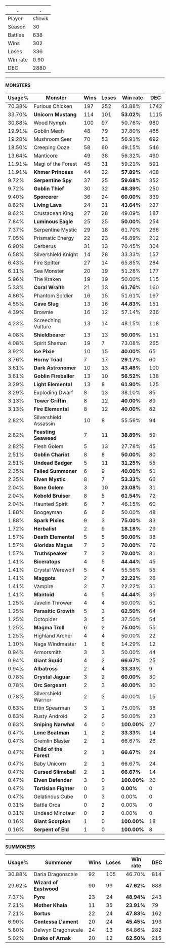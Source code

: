 .|.
|-|-
Player|sflovik
Season|30
Battles|638
Wins|302
Loses|336
Win rate|0.90
DEC|2880

---
**MONSTERS**

Usage%|Monster|Wins|Loses|Win rate|DEC|
-|-|-|-|-|-|
70.38%|Furious Chicken|197|252|43.88%|1742|
33.70%|**Unicorn Mustang**|114|101|**53.02%**|1115|
30.88%|Wood Nymph|100|97|50.76%|980|
19.91%|Goblin Mech|48|79|37.80%|465|
19.28%|Mushroom Seer|70|53|56.91%|692|
18.50%|Creeping Ooze|58|60|49.15%|546|
13.64%|Manticore|49|38|56.32%|490|
11.91%|Magi of the Forest|45|31|59.21%|591|
11.91%|**Khmer Princess**|44|32|**57.89%**|408|
9.72%|**Serpentine Spy**|37|25|**59.68%**|352|
9.72%|**Goblin Thief**|30|32|**48.39%**|250|
9.40%|**Sporcerer**|36|24|**60.00%**|339|
8.62%|**Living Lava**|24|31|**43.64%**|227|
8.62%|Crustacean King|27|28|49.09%|187|
7.84%|**Luminous Eagle**|25|25|**50.00%**|254|
7.37%|Serpentine Mystic|29|18|61.70%|266|
7.05%|Prismatic Energy|22|23|48.89%|212|
6.90%|Cerberus|31|13|70.45%|304|
6.58%|Silvershield Knight|14|28|33.33%|157|
6.43%|Fire Spitter|27|14|65.85%|284|
6.11%|Sea Monster|20|19|51.28%|177|
5.96%|The Kraken|19|19|50.00%|115|
5.33%|**Coral Wraith**|21|13|**61.76%**|160|
4.86%|Phantom Soldier|16|15|51.61%|167|
4.55%|**Cave Slug**|13|16|**44.83%**|151|
4.39%|Brownie|16|12|57.14%|236|
4.23%|Screeching Vulture|13|14|48.15%|118|
4.08%|**Shieldbearer**|13|13|**50.00%**|151|
4.08%|Spirit Shaman|19|7|73.08%|265|
3.92%|**Ice Pixie**|10|15|**40.00%**|65|
3.76%|**Horny Toad**|7|17|**29.17%**|60|
3.61%|**Dark Astronomer**|10|13|**43.48%**|100|
3.61%|**Goblin Fireballer**|13|10|**56.52%**|138|
3.29%|**Light Elemental**|13|8|**61.90%**|125|
3.29%|Exploding Dwarf|8|13|38.10%|85|
3.13%|**Tower Griffin**|8|12|**40.00%**|89|
3.13%|**Fire Elemental**|8|12|**40.00%**|82|
2.82%|Silvershield Assassin|10|8|55.56%|94|
2.82%|**Feasting Seaweed**|7|11|**38.89%**|59|
2.82%|Flesh Golem|5|13|27.78%|45|
2.51%|**Goblin Chariot**|8|8|**50.00%**|80|
2.51%|**Undead Badger**|5|11|**31.25%**|55|
2.35%|**Failed Summoner**|6|9|**40.00%**|51|
2.35%|**Elven Mystic**|8|7|**53.33%**|66|
2.04%|**Bone Golem**|3|10|**23.08%**|31|
2.04%|**Kobold Bruiser**|8|5|**61.54%**|72|
2.04%|Haunted Spirit|6|7|46.15%|60|
1.88%|Boogeyman|6|6|50.00%|48|
1.88%|**Spark Pixies**|9|3|**75.00%**|83|
1.72%|**Herbalist**|2|9|**18.18%**|29|
1.57%|**Death Elemental**|5|5|**50.00%**|38|
1.57%|**Gloridax Magus**|7|3|**70.00%**|76|
1.57%|**Truthspeaker**|7|3|**70.00%**|81|
1.41%|**Biceratops**|4|5|**44.44%**|45|
1.41%|Crystal Werewolf|5|4|55.56%|55|
1.41%|**Maggots**|2|7|**22.22%**|26|
1.41%|Vampire|2|7|22.22%|31|
1.41%|**Mantoid**|4|5|**44.44%**|35|
1.25%|Javelin Thrower|4|4|50.00%|51|
1.25%|**Parasitic Growth**|5|3|**62.50%**|64|
1.25%|Octopider|3|5|37.50%|54|
1.25%|**Magma Troll**|6|2|**75.00%**|55|
1.25%|Highland Archer|4|4|50.00%|22|
1.10%|Naga Windmaster|1|6|14.29%|12|
0.94%|Armorsmith|3|3|50.00%|44|
0.94%|**Giant Squid**|4|2|**66.67%**|25|
0.94%|**Albatross**|2|4|**33.33%**|9|
0.78%|**Crystal Jaguar**|3|2|**60.00%**|30|
0.78%|**Orc Sergeant**|2|3|**40.00%**|30|
0.78%|Silvershield Warrior|2|3|40.00%|15|
0.63%|Ettin Spearman|3|1|75.00%|38|
0.63%|Rusty Android|2|2|50.00%|23|
0.63%|**Sniping Narwhal**|4|0|**100.00%**|27|
0.47%|**Lone Boatman**|1|2|**33.33%**|14|
0.47%|Gremlin Blaster|2|1|66.67%|26|
0.47%|**Child of the Forest**|2|1|**66.67%**|24|
0.47%|Baby Unicorn|2|1|66.67%|24|
0.47%|**Cursed Slimeball**|2|1|**66.67%**|14|
0.47%|**Elven Defender**|3|0|**100.00%**|20|
0.47%|**Tortisian Fighter**|0|3|**0.00%**|0|
0.47%|Gelatinous Cube|0|3|0.00%|0|
0.31%|Battle Orca|0|2|0.00%|0|
0.31%|Undead Minotaur|0|2|0.00%|0|
0.16%|**Giant Scorpion**|1|0|**100.00%**|18|
0.16%|**Serpent of Eld**|1|0|**100.00%**|8|

---
**SUMMONERS**

Usage%|Summoner|Wins|Loses|Win rate|DEC|
-|-|-|-|-|-|
30.88%|Daria Dragonscale|92|105|46.70%|814|
29.62%|**Wizard of Eastwood**|90|99|**47.62%**|888|
7.37%|**Pyre**|23|24|**48.94%**|243|
7.21%|**Mother Khala**|11|35|**23.91%**|79|
7.21%|**Bortus**|22|24|**47.83%**|162|
6.90%|**Contessa L'ament**|20|24|**45.45%**|193|
5.80%|Delwyn Dragonscale|24|13|64.86%|282|
5.02%|**Drake of Arnak**|20|12|**62.50%**|215|

